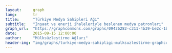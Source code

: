 ```yaml
---
layout:     graph
lang:       tr
title:      "Türkiye Medya Sahipleri Ağı"
subtitle:   "İnşaat ve enerji ihaleleriyle beslenen medya patronları"
graph_url:  "https://graphcommons.com/graphs/09426282-c311-4b39-be2c-1bd4f93b5771"
date:       2015-09-15 12:00:00
author:     "Mülksüzleştirme Ağları"
header-img: "img/graphs/turkiye-medya-sahipligi-mulksuzlestirme-graphcommons.png"
---
```

